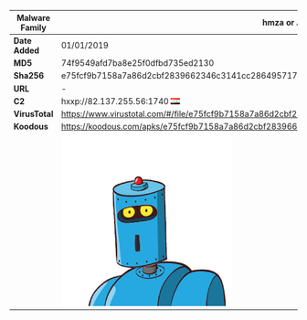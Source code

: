 | Malware Family | hmza or APT-C-27                                             |
| -------------- | ------------------------------------------------------------ |
| **Date Added** | 01/01/2019                                                   |
| **MD5**        | 74f9549afd7ba8e25f0dfbd735ed2130                             |
| **Sha256**     | e75fcf9b7158a7a86d2cbf2839662346c3141cc28649571779fd861e902618f8 |
| **URL**        | -                                                            |
| **C2**         | hxxp://82.137.255.56:1740 ![Syria](../assets/flag/sy.png "Syria") |
| **VirusTotal** | https://www.virustotal.com/#/file/e75fcf9b7158a7a86d2cbf2839662346c3141cc28649571779fd861e902618f8/detection |
| **Koodous**    | https://koodous.com/apks/e75fcf9b7158a7a86d2cbf2839662346c3141cc28649571779fd861e902618f8 |
|                | ![](../assets/e75fcf9b7158a7a86d2cbf2839662346c3141cc28649571779fd861e902618f8.png) |